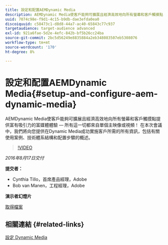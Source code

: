 ```yaml
---
title: 設定和配置AEMDynamic Media
description: AEMDynamic Media使客戶能夠可擴展且經濟高效地向所有螢幕和客戶觸摸點提供富有吸引力的富媒體體驗 — 所有這一切都來自單個主映像或視頻！  在本次會議中，我們將向您提供在Dynamic Media成功實施客戶所需的所有資訊，包括有關使用案例、技術體系結構和配置步驟的概述。
uuid: 7074c98e-f9d1-4c15-b9db-dae3efda0ea0
discoiquuid: c58473c1-d8d8-44a7-ac40-65843c77c937
targetaudience: target-audience advanced
exl-id: 921a6fae-5d2e-4efc-842b-bf5b26cc24ba
source-git-commit: 2bc5d56249e8835884a2eb348083507eb5308076
workflow-type: tm+mt
source-wordcount: '170'
ht-degree: 8%

---
```


# 設定和配置AEMDynamic Media{#setup-and-configure-aem-dynamic-media}

AEMDynamic Media使客戶能夠可擴展且經濟高效地向所有螢幕和客戶觸摸點提供富有吸引力的富媒體體驗 — 所有這一切都來自單個主映像或視頻！  在本次會議中，我們將向您提供在Dynamic Media成功實施客戶所需的所有資訊，包括有關使用案例、技術體系結構和配置步驟的概述。

>[!VIDEO](https://video.tv.adobe.com/v/19297/?quality=9)

*2016年8月17日交付*

**提交者：**

* Cynthia Tillo，首席產品經理，Adobe
* Bob van Manen，工程經理，Adobe

**演示者幻燈片**

[取得檔案](assets/aemgems-081716-dynamic-media-configuration.pdf)

## 相關連結 {#related-links}

[設定 Dynamic Media](https://docs.adobe.com/docs/zh-Hant/aem/6-2/administer/content/dynamic-media/config-dynamic.html)

<!--
[Get back to the Overview](https://helpx.adobe.com/experience-manager/kt/eseminars/gems/aem-index.html)
-->
